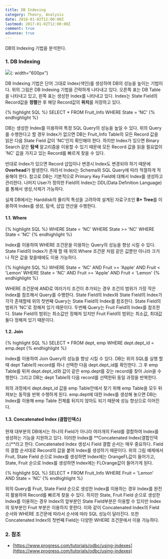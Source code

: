 ```yaml
---
title: DB Indexing
category: Theory, Analysis
date: 2018-01-02T12:00:00Z
lastmod: 2017-01-02T12:00:00Z
comment: true
adsense: true
---
```


DB의 Indexing 기법을 분석한다.

### 1. DB Indexing

![]({{site.baseurl}}/images/theory_analysis/DB_Indexing/DB_Indexing.PNG){: width="600px"}

DB Indexing 기법은 단어 그대로 Index(색인)를 생성하여 DB의 성능을 높이는 기법이다. 위의 그림은 DB Indexing 기법을 간략하게 나타내고 있다. 오른쪽 표는 DB Table을 나타내고 있고, 왼쪽 표는 생성한 Index를 나타내고 있다. Index는 State Field의 Record값을 **정렬**한 후 해당 Record값의 **위치**를 저장하고 있다.

{% highlight SQL %}
SELECT * FROM Fruit_Info WHERE State = 'NC'
{% endhighlight %}

DB는 생성한 Index를 이용하여 특정 SQL Query의 성능을 높일 수 있다. 위의 Query를 수행한다고 할 경우 Index가 없으면 DB는 Fruit_Info Table의 모든 Record 값을 읽은 다음 State Field 값이 'NC'인지 확인해야 한다. 하지만 Index가 있으면 Binary Search 같은 **탐색** 알고리즘을 이용할 수 있기 때문에 모든 Record 값을 읽을 필요없이 'NC' 값을 가지고 있는 Record를 빠르게 찾을 수 있다.

반대로 Index가 있으면 Record 삽입이나 변경시 Index도 변경되야 하기 때문에 **Overhead**가 발생한다. 따라서 Index는 Schema와 SQL Query에 따라 적절하게 적용해야 한다. 참고로 DB는 기본적으로 Primary Key Field에 대해서 Index를 생성하고 관리한다. 나머지 User가 정의한 Field의 Index는 DDL(Data Definition Language)를 통해서 생성,삭제가 가능하다.

실제 DB에서는 Harddisk의 물리적 특성을 고려하여 설계된 자료구조인 **B+ Tree**를 이용하여 Index를 생성, 탐색, 삽입 연산을 수행한다.

#### 1.1. Where

{% highlight SQL %}
WHERE State = 'NC'
WHERE State >= 'NC'
WHERE State < 'NC'
{% endhighlight %}

Index를 이용하여 WHERE 조건문을 이용하는 Query의 성능을 향상 시킬 수 있다. State Field의 Index가 존재 할 때 위의 Where 조건문 처럼 같은 값뿐만 아니라 크거나 작은 값을 찾을때에도 이용 가능하다.

{% highlight SQL %}
WHERE State = 'NC' AND Fruit >= 'Apple' AND Fruit < 'Lemon'
WHERE State > 'NC' AND Fruit >= 'Apple' AND Fruit < 'Lemon'
{% endhighlight %}

WHERE 조건문에 AND로 여러가지 조건이 추가되는 경우 조건의 범위가 가장 작은 Index를 참조해서 Query를 수행한다. State Field의 Index와 State Field의 Index가 각각 존재할때 위의 첫번째 Query는 State Field의 Index를 참조한다. State Field의 범위가 'NC'로 정해져 있기 때문이다.
두번째 Query는 Fruit Field의 Index를 참조한다. State Field의 범위는 최소값만 정해져 있지만 Fruit Field의 범위는 최소값, 최대값 둘다 정해져 있기 때문이다.

#### 1.2. Join

{% highlight SQL %}
SELECT * FROM dept, emp WHERE dept.dept_id = emp.dept
{% endhighlight %}

Index를 이용하여 Join Query의 성능을 향상 시킬 수 있다. DB는 위의 SQL를 실행 할 때 dept Table의 record를 하나 선택한 다음 dept.dept_id를 확인한다. 그 후 emp Table를 뒤져 dept.dept_id와 값이 같은 emp.dept를 갖는 record를 찾아 Join을 수행한다. 그리고 DB는 dept Table의 다음 record를 선택한뒤 동일 과정을 반복한다.

위의 과정에서 dept.dept_id 값을 emp Table안에서 찾기 위해 emp Table을 모두 뒤져보는 동작을 반복 수행하게 된다. emp.dept에 대한 Index를 생성해 놓으면 DB는 Index를 이용해 emp Table 전체를 뒤지지 않아도 되기 때문에 성능 향상으로 이어진다.

#### 1.3. Concatenated Index (결합인덱스)

현재 대부분의 DB에서는 하나의 Field가 아니라 여러개의 Field를 결합하여 Index를 생성하는 기능을 지원하고 있다. 이러한 Index를 **Concatenated Index(결합인덱스)**라고 한다.  Concatenated Index 생성시 Field 결합 순서는 매우 중요하다. Field의 결합 순서대로 Record의 값을 붙여 Index를 생성하기 때문이다. 위의 그림 예제에서 Fruit, State Field 순으로 Index를 생성하면 Index에는 OrangeFL값이 들어가고, State, Fruit 순으로 Index를 생성하면 Index에는 FLOrange값이 들어가게 된다.

{% highlight SQL %}
SELECT * FROM Fruit_Info WHERE Fruit = 'Lemon' AND State = 'NC'
{% endhighlight %}

위의 Query를 Fruit, State Field 순으로 생성한 Index를 이용하는 경우 Index를 완전히 활용하여 Record를 빠르게 찾을 수 있다. 하지만 State, Fruit Field 순으로 생성한 Index를 이용하는 경우 Index의 앞부분인 State Field부분은 이용할 수 있지만 Index의 뒷부분인 Fruit 부분은 이용하지 못한다. 이와 같이 Concatenated Index의 Field 순서와 WHERE 조건문에 따라서 순서에 따라 SQL 성능이 달라진다. 또한 Concatenated Index의 첫번째 Field는 다양한 WHERE 조건문에서 이용 가능하다.

### 2. 참조

* [https://www.progress.com/tutorials/odbc/using-indexes](https://www.progress.com/tutorials/odbc/using-indexes)
